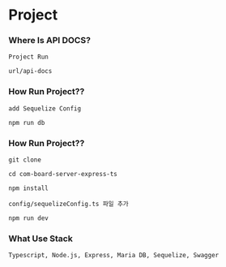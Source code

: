 # Project

### Where Is API DOCS?

```
Project Run

url/api-docs
```

### How Run Project??

```
add Sequelize Config

npm run db
```

### How Run Project??

```
git clone

cd com-board-server-express-ts

npm install

config/sequelizeConfig.ts 파일 추가

npm run dev
```

### What Use Stack

```
Typescript, Node.js, Express, Maria DB, Sequelize, Swagger
```
